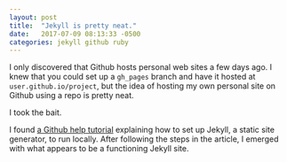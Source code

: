 ```yaml
---
layout: post
title:  "Jekyll is pretty neat."
date:   2017-07-09 08:13:33 -0500
categories: jekyll github ruby
---
```

I only discovered that Github hosts personal web sites a few days ago. I knew that you could set up a `gh_pages` branch and have it hosted at `user.github.io/project`, but the idea of hosting my own personal site on Github using a repo is pretty neat.

I took the bait.

I found [a Github help tutorial](https://help.github.com/articles/setting-up-your-github-pages-site-locally-with-jekyll/) explaining how to set up Jekyll, a static site generator, to run locally. After following the steps in the article, I emerged with what appears to be a functioning Jekyll site. 
